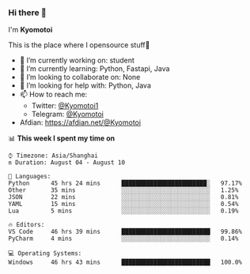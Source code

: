 ### Hi there 👋

I'm **Kyomotoi**

This is the place where I opensource stuff🤺

- 🔭 I’m currently working on: student
- 🌱 I’m currently learning: Python, Fastapi, Java
- 👯 I’m looking to collaborate on: None
- 🤔 I’m looking for help with: Python, Java
- 📫 How to reach me: 
    - Twitter: [@Kyomotoi1](https://twitter.com/Kyomotoi1) 
    - Telegram: [@Kyomotoi](https://t.me/Kyomotoi)
- Afdian: <https://afdian.net/@Kyomotoi>

📊 **This week I spent my time on**
<!--START_SECTION:waka-->
```text
⌚︎ Timezone: Asia/Shanghai
🔛 Duration: August 04 - August 10

💬 Languages: 
Python      45 hrs 24 mins      ████████████████████████░   97.17% 
Other       35 mins             ░░░░░░░░░░░░░░░░░░░░░░░░░   1.25% 
JSON        22 mins             ░░░░░░░░░░░░░░░░░░░░░░░░░   0.81% 
YAML        15 mins             ░░░░░░░░░░░░░░░░░░░░░░░░░   0.54% 
Lua         5 mins              ░░░░░░░░░░░░░░░░░░░░░░░░░   0.19%

🔥 Editors: 
VS Code     46 hrs 39 mins      █████████████████████████   99.86% 
PyCharm     4 mins              ░░░░░░░░░░░░░░░░░░░░░░░░░   0.14%

💻 Operating Systems: 
Windows     46 hrs 43 mins      █████████████████████████   100.0%
```
<!--END_SECTION:waka-->
